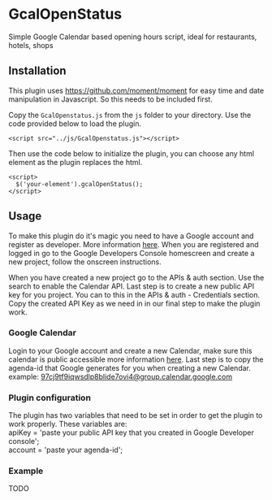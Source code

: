 # GcalOpenStatus

Simple Google Calendar based opening hours script, ideal for restaurants, hotels, shops

## Installation
This plugin uses https://github.com/moment/moment for easy time and date manipulation in Javascript. So this needs to be included first. 

Copy the `GcalOpenstatus.js` from the `js` folder to your directory. Use the code provided below to load the plugin.

    <script src="../js/GcalOpenstatus.js"></script>

Then use the code below to initialize the plugin, you can choose any html element as the plugin replaces the html.

    <script> 
      $('your-element').gcalOpenStatus(); 
    </script>

## Usage

To make this plugin do it's magic you need to have a Google account and register as developer. More information <a href="https://code.google.com/apis/console">here</a>. When you are registered and logged in go to the Google Developers Console homescreen and create a new project, follow the onscreen instructions.

When you have created a new project go to the APIs & auth section. Use the search to enable the Calendar API. Last step is to create a new public API key for you project. You can to this in the APIs & auth - Credentials section. Copy the created API Key as we need in in our final step to make the plugin work.

### Google Calendar

Login to your Google account and create a new Calendar, make sure this calendar is public accessible more information <a href="https://support.google.com/calendar/answer/37083?hl=en">here</a>. Last step is to copy the agenda-id that Google generates for you when creating a new Calendar. example: 97cj9tf9iqwsdlp8blide7ovi4@group.calendar.google.com

### Plugin configuration

The plugin has two variables that need to be set in order to get the plugin to work properly. These variables are:<br />
apiKey  = 'paste your public API key that you created in Google Developer console';<br />
account = 'paste your agenda-id';<br />

### Example

TODO



